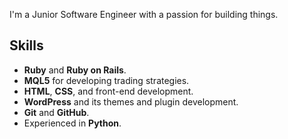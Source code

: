 I'm a Junior Software Engineer with a passion for building things.

## Skills
- **Ruby** and **Ruby on Rails**.
- **MQL5** for developing trading strategies.
- **HTML**, **CSS**, and front-end development.
- **WordPress** and its themes and plugin development.
- **Git** and **GitHub**.
- Experienced in **Python**.
